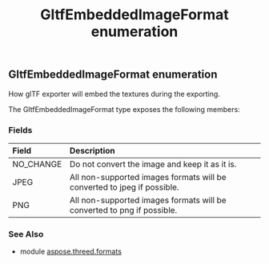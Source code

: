 ﻿---
title: GltfEmbeddedImageFormat enumeration
second_title: Aspose.3D for Python via .NET API References
description: 
type: docs
weight: 350
url: /python-net/aspose.threed.formats/gltfembeddedimageformat/
is_root: false
---

## GltfEmbeddedImageFormat enumeration

How glTF exporter will embed the textures during the exporting.



The GltfEmbeddedImageFormat type exposes the following members:

### Fields
| Field | Description |
| :- | :- |
| NO_CHANGE | Do not convert the image and keep it as it is. |
| JPEG | All non-supported images formats will be converted to jpeg if possible. |
| PNG | All non-supported images formats will be converted to png if possible. |



### See Also
* module [aspose.threed.formats](..)

